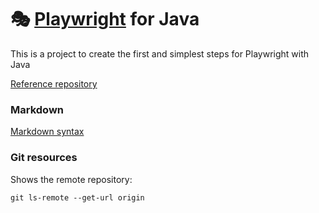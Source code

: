
# 🎭 [Playwright](https://playwright.dev) for Java

This is a project to create the first and simplest steps for Playwright with Java

[Reference repository](https://github.com/microsoft/playwright-java/tree/main)

### Markdown
[Markdown syntax](https://www.markdownguide.org/basic-syntax/)


### Git resources

Shows the remote repository:
```
git ls-remote --get-url origin
```

